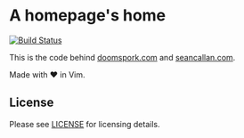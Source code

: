 # A homepage's home

[![Build Status](https://travis-ci.org/doomspork/seancallan.com.svg)](https://travis-ci.org/doomspork/seancallan.com)

This is the code behind [doomspork.com](doomspork.com) and [seancallan.com](seancallan.com).

Made with :heart: in Vim.

## License

Please see [LICENSE](https://github.com/doomspork/doomspork.github.io/blob/master/LICENSE) for licensing details.

